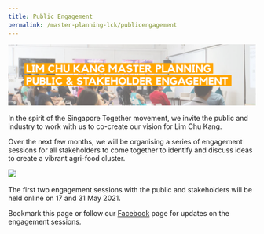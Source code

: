 ```yaml
---
title: Public Engagement
permalink: /master-planning-lck/publicengagement
---
```

![](/images/Engagementbanner-01.png)

In the spirit of the Singapore Together movement, we invite the public and industry to work with us to co-create our vision for Lim Chu Kang.

Over the next few months, we will be organising a series of engagement sessions for all stakeholders to come together to identify and discuss ideas to create a vibrant agri-food cluster. 

![](/images/lckmpengagement02.png)

The first two engagement sessions with the public and stakeholders will be held online on 17 and 31 May 2021.

Bookmark this page or follow  our [Facebook](www.facebook.com/sgfoodagency) page for updates on the engagement sessions.